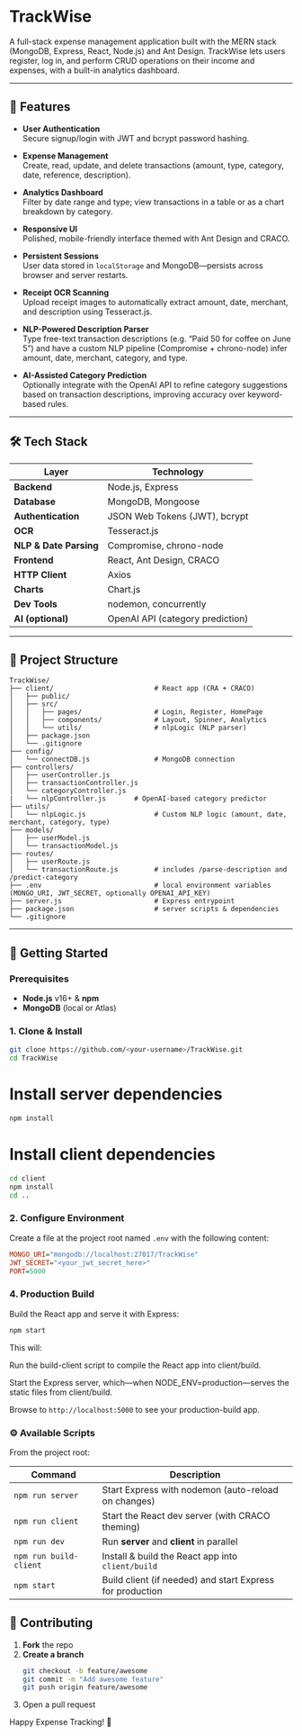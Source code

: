 # TrackWise

A full-stack expense management application built with the MERN stack (MongoDB, Express, React, Node.js) and Ant Design. TrackWise lets users register, log in, and perform CRUD operations on their income and expenses, with a built-in analytics dashboard.

---

## 🚀 Features

- **User Authentication**  
  Secure signup/login with JWT and bcrypt password hashing.

- **Expense Management**  
  Create, read, update, and delete transactions (amount, type, category, date, reference, description).

- **Analytics Dashboard**  
  Filter by date range and type; view transactions in a table or as a chart breakdown by category.

- **Responsive UI**  
  Polished, mobile-friendly interface themed with Ant Design and CRACO.

- **Persistent Sessions**  
  User data stored in `localStorage` and MongoDB—persists across browser and server restarts.
- **Receipt OCR Scanning**  
  Upload receipt images to automatically extract amount, date, merchant, and description using Tesseract.js.

- **NLP-Powered Description Parser**  
  Type free-text transaction descriptions (e.g. “Paid 50 for coffee on June 5”) and have a custom NLP pipeline (Compromise + chrono-node) infer amount, date, merchant, category, and type.

- **AI-Assisted Category Prediction**  
  Optionally integrate with the OpenAI API to refine category suggestions based on transaction descriptions, improving accuracy over keyword-based rules.  


---

## 🛠️ Tech Stack

| Layer                 | Technology                                    |
| ----------------------| ----------------------------------------------|
| **Backend**           | Node.js, Express                               |
| **Database**          | MongoDB, Mongoose                              |
| **Authentication**    | JSON Web Tokens (JWT), bcrypt                  |
| **OCR**               | Tesseract.js                                   |
| **NLP & Date Parsing**| Compromise, chrono-node                        |
| **Frontend**          | React, Ant Design, CRACO                       |
| **HTTP Client**       | Axios                                          |
| **Charts**            | Chart.js                                       |
| **Dev Tools**         | nodemon, concurrently                          |
| **AI (optional)**     | OpenAI API (category prediction)               |
---

## 📁 Project Structure
```
TrackWise/
├── client/                         # React app (CRA + CRACO)
│   ├── public/
│   ├── src/
│   │   ├── pages/                  # Login, Register, HomePage
│   │   ├── components/             # Layout, Spinner, Analytics
│   │   └── utils/                  # nlpLogic (NLP parser)
│   ├── package.json
│   └── .gitignore
├── config/
│   └── connectDB.js                # MongoDB connection
├── controllers/
│   ├── userController.js
│   ├── transactionController.js
│   └── categoryController.js
|   └── nlpController.js       # OpenAI-based category predictor
├── utils/
│   └── nlpLogic.js                 # Custom NLP logic (amount, date, merchant, category, type)
├── models/
│   ├── userModel.js
│   └── transactionModel.js
├── routes/
│   ├── userRoute.js
│   └── transactionRoute.js         # includes /parse-description and /predict-category
├── .env                            # local environment variables (MONGO_URI, JWT_SECRET, optionally OPENAI_API_KEY)
├── server.js                       # Express entrypoint
├── package.json                    # server scripts & dependencies
└── .gitignore
```




---

## 🔧 Getting Started

### Prerequisites

- **Node.js** v16+ & **npm**  
- **MongoDB** (local or Atlas)

### 1. Clone & Install

```bash
git clone https://github.com/<your-username>/TrackWise.git
cd TrackWise
```

# Install server dependencies

```bash
npm install
```



# Install client dependencies
```bash
cd client
npm install
cd ..
```

### 2. Configure Environment

Create a file at the project root named `.env` with the following content:

```ini
MONGO_URI="mongodb://localhost:27017/TrackWise"
JWT_SECRET="<your_jwt_secret_here>"
PORT=5000
```

### 4. Production Build

Build the React app and serve it with Express:

```bash
npm start
```
This will:

Run the build-client script to compile the React app into client/build.

Start the Express server, which—when NODE_ENV=production—serves the static files from client/build.

Browse to `http://localhost:5000` to see your production-build app.


### ⚙️ Available Scripts

From the project root:

| Command               | Description                                                   |
| --------------------- | ------------------------------------------------------------- |
| `npm run server`      | Start Express with nodemon (auto-reload on changes)          |
| `npm run client`      | Start the React dev server (with CRACO theming)              |
| `npm run dev`         | Run **server** and **client** in parallel                     |
| `npm run build-client`| Install & build the React app into `client/build`             |
| `npm start`           | Build client (if needed) and start Express for production     |


## 🤝 Contributing

1. **Fork** the repo  
2. **Create a branch**  
   ```bash
   git checkout -b feature/awesome
   git commit -m "Add awesome feature"
   git push origin feature/awesome
   ```
3. Open a pull request


Happy Expense Tracking! 🚀

